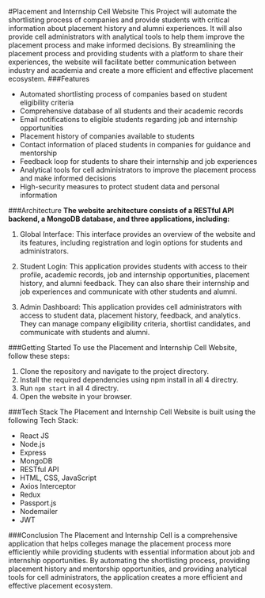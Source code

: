 #Placement and Internship Cell Website
This Project will automate the shortlisting process of companies and provide students with critical information about placement history and alumni experiences. It will also provide cell administrators with analytical tools to help them improve the placement process and make informed decisions. By streamlining the placement process and providing students with a platform to share their experiences, the website will facilitate better communication between industry and academia and create a more efficient and effective placement ecosystem.
###Features
 - Automated shortlisting process of companies based on student eligibility criteria
 - Comprehensive database of all students and their academic records
 - Email notifications to eligible students regarding job and internship opportunities
 - Placement history of companies available to students
 - Contact information of placed students in companies for guidance and mentorship
 - Feedback loop for students to share their internship and job experiences
 - Analytical tools for cell administrators to improve the placement process and make informed decisions
 - High-security measures to protect student data and personal information

###Architecture
**The website architecture consists of a RESTful API backend, a MongoDB database, and three applications, including:**

1. Global Interface: This interface provides an overview of the website and its features, including registration and login options for students and administrators.

2. Student Login: This application provides students with access to their profile, academic records, job and internship opportunities, placement history, and alumni feedback. They can also share their internship and job experiences and communicate with other students and alumni.

3. Admin Dashboard: This application provides cell administrators with access to student data, placement history, feedback, and analytics. They can manage company eligibility criteria, shortlist candidates, and communicate with students and alumni.

###Getting Started
To use the Placement and Internship Cell Website, follow these steps:

1. Clone the repository and navigate to the project directory.
2. Install the required dependencies using npm install in all 4 directry.
4. Run `npm start` in all 4 directry.
5. Open the website in your browser.

###Tech Stack
The Placement and Internship Cell Website is built using the following Tech Stack:

 - React JS
 - Node.js
 - Express
 - MongoDB
 - RESTful API
 - HTML, CSS, JavaScript
 - Axios Interceptor
 - Redux
 - Passport.js
 - Nodemailer
 - JWT

###Conclusion
The Placement and Internship Cell is a comprehensive application that helps colleges manage the placement process more efficiently while providing students with essential information about job and internship opportunities. By automating the shortlisting process, providing placement history and mentorship opportunities, and providing analytical tools for cell administrators, the application creates a more efficient and effective placement ecosystem.
